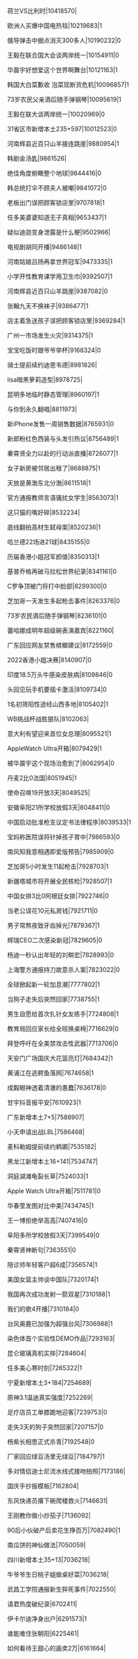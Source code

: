 荷兰VS比利时|10418570|

欧洲人买爆中国电热毯|10219683|1

俄导弹击中据点消灭300多人|10190232|0

王毅在联合国大会谈两岸统一|10154911|0

华晨宇好想爱这个世界啊舞台|10121163|1

韩国大白菜歉收 泡菜现断货危机|10096857|1

73岁农民父亲酒后随手弹钢琴|10095619|1

王毅在联大谈两岸统一|10020969|0

31省区市新增本土235+597|10012523|0

河南辉县近百只山羊接连跳崖|9880954|1

韩剧金汤匙|9861526|

绝佳角度俯瞰整个地球|9844416|0

韩总统打伞不顾夫人被嘲|9841072|0

老板出门误把顾客锁店里|9707818|1

任多美婆婆知道无子真相|9653437|1

疑似迪迦变身泄露是什么梗|9502966|

电视剧胡同开播|9486148|1

河南姑娘吕扬再拿世界冠军|9473335|1

小学开性教育课学用卫生巾|9392507|1

河南辉县近百只山羊跳崖|9387082|0

张翰九天不换袜子|9386477|1

店主着急送孩子误把顾客锁店里|9369284|1

广州一市场发生火灾|9314375|1

宝宝吃饭时跟爷爷举杯|9168324|0

骑士提前续约迪恩韦德|8981826|

lisa暗黑萝莉造型|8978725|

昆明多地临时静态管理|8960197|1

与你到永久翻唱|8811973|

新iPhone发售一周销售数据|8765931|0

新郎粉红色西装与头发引热议|8756489|1

秦霄贤全力以赴的行动派直播|8726077|1

女子新房被邻居出租了|8688875|1

天放是黄渤东北分渤|8611518|1

官方通报教师言语骚扰女学生|8563073|1

这只猫的嘴好碎|8532234|

底线翻拍高材生弑母案|8520236|1

哈兰德22场进21球|8435155|0

历届香港小姐冠军颜值|8350313|1

基普乔格再破马拉松世界纪录|8341161|0

C罗争顶被门将打中脸部|8299300|0

芝加哥一天发生多起枪击事件|8263376|0

73岁农民酒后随手弹钢琴|8236101|0

蕾哈娜成明年超级碗表演嘉宾|8221160|

广东回应网友禁售槟榔建议|8172559|0

2022香港小姐决赛|8140907|0

印度18.5万头牛感染皮肤病|8109846|0

头回见玩手机要插卡激活|8109734|0

1名初筛阳性途经山西多地|8105402|1

WB挑战杯战胜狼队|8102063|

意大利有望迎来首位女总理|8095521|1

AppleWatch Ultra开箱|8079429|1

被华晨宇这个现场治愈到了|8062954|0

丹麦2比0法国|8051945|1

使命召唤19开放3天|8049525|

安徽阜阳21所学校放假3天|8048411|0

中国启动批准枪支议定书法律程序|8039533|1

宝妈称医院误将针掉孩子胃中|7986593|0

南风知我意相遇即爱版预告|7985909|0

芝加哥5小时发生11起枪击|7928703|1

新疆塔城市将开展全民核检|7928507|1

中国女排3比0阿根廷女排|7922746|0

当老公误花10元私房钱|7921711|0

男子常熬夜致牙齿掉光|7879367|1

辉瑞CEO二次感染新冠|7829605|0

杨迪一秒认出年轻的刘畊宏|7828993|0

上海警方通报持刀故意杀人案|7823022|0

全球掀起新一轮加息潮|7777802|1

当狗子走失后突然回家|7738755|1

男生自愿给首次扎针女友练手|7724808|1

教育局回应家长给全班换桌椅|7716629|0

拜登呼吁在全美禁攻击性武器|7713706|0

天安门广场国庆大花篮亮灯|7684342|1

黄浦江在逃鳄鱼落网|7674658|1

成毅眼神透着清澈的愚蠢|7636178|0

甘宇抖音报平安|7610923|1

广东新增本土7+5|7588907|

小天申请出战LBL|7586468|

麦科勒姆提前续约鹈鹕|7535182|

黑龙江新增本土16+141|7534747|

洞庭湖滩龟裂长草|7524033|1

Apple Watch Ultra开箱|7511781|0

华春莹发图对比中美|7434745|1

王一博拒绝举高高|7407416|0

阜阳多所学校放假3天|7399549|0

秦霄贤神断句|7363551|0

陪诊师年轻客户超6成|7356574|1

美国女篮主帅谈中国队|7320174|1

我国再次成功发射一箭双星|7310188|1

我们的歌4开播|7310184|0

台风奥鹿已加强为超强台风|7306988|1

染色体首个实验性DEMO作品|7293163|

昆仑玻璃真机实摔|7284604|

任多美心寒时刻|7265322|1

宁夏新增本土3+184|7254689|

原神3.1温迪真实强度|7252269|

足疗店员工单膝跪地迎客|7239753|0

走失3天的狗子突然回家|7207157|0

杨紫长相思正式杀青|7192548|0

厂家回应绿豆汤里无绿豆|7184797|1

多对情侣迪士尼流水线式接吻拍照|7173186|

国庆手抄报模板|7162804|

东风快递员撂下碗爬楼救火|7146631|

王刚教你做小炒茄子|7136092|

90后小伙破产后卖花生挣百万|7082490|1

南瓜饼的神仙做法|7050059|

四川新增本土35+13|7036218|

牛爷爷生日桃子姐做桌好菜|7036218|

武昌工学院通报新生猝死事件|7022550|

请君热度破纪录|6702411|

伊卡尔迪净身出户|6291573|1

谁能难住张朝阳|6225461|

如何看待王甜心的画卖2万|6161664|

